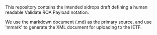 This repository contains the intended sidrops draft defining
a human readable Validate ROA Payload  notation.

We use the markdown document (.md) as the primary source, and
use 'mmark' to generate the XML document for uploading to the
IETF. 
